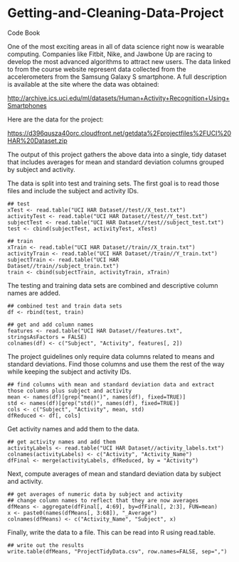 Getting-and-Cleaning-Data-Project
=================================

Code Book

One of the most exciting areas in all of data science right now is wearable computing. Companies like Fitbit, Nike, and Jawbone Up are racing to develop the most advanced algorithms to attract new users. The data linked to from the course website represent data collected from the accelerometers from the Samsung Galaxy S smartphone. A full description is available at the site where the data was obtained: 

http://archive.ics.uci.edu/ml/datasets/Human+Activity+Recognition+Using+Smartphones 

Here are the data for the project: 

https://d396qusza40orc.cloudfront.net/getdata%2Fprojectfiles%2FUCI%20HAR%20Dataset.zip 

The output of this project gathers the above data into a single, tidy dataset that includes averages for mean and standard deviation columns grouped by subject and activity.

The data is split into test and training sets. The first goal is to read those files and include the subject and activity IDs.

```{r eval=FALSE}
## test
xTest <- read.table("UCI HAR Dataset//test//X_test.txt")
activityTest <- read.table("UCI HAR Dataset//test//Y_test.txt")
subjectTest <- read.table("UCI HAR Dataset//test//subject_test.txt")
test <- cbind(subjectTest, activityTest, xTest)

## train
xTrain <- read.table("UCI HAR Dataset//train//X_train.txt")
activityTrain <- read.table("UCI HAR Dataset//train//Y_train.txt")
subjectTrain <- read.table("UCI HAR Dataset//train//subject_train.txt")
train <- cbind(subjectTrain, activityTrain, xTrain)
```

The testing and training data sets are combined and descriptive column names are added.

```{r eval=FALSE}
## combined test and train data sets
df <- rbind(test, train)

## get and add column names
features <- read.table("UCI HAR Dataset//features.txt", stringsAsFactors = FALSE)
colnames(df) <- c("Subject", "Activity", features[, 2])
```

The project guidelines only require data columns related to means and standard deviations. Find those columns and use them the rest of the way while keeping the subject and activity IDs.

```{r eval=FALSE}
## find columns with mean and standard deviation data and extract those columns plus subject and activity
mean <- names(df)[grep("mean()", names(df), fixed=TRUE)]
std <- names(df)[grep("std()", names(df), fixed=TRUE)]
cols <- c("Subject", "Activity", mean, std)
dfReduced <- df[, cols]
```

Get activity names and add them to the data.
```{r eval=FALSE}
## get activity names and add them
activityLabels <- read.table("UCI HAR Dataset//activity_labels.txt")
colnames(activityLabels) <- c("Activity", "Activity_Name")
dfFinal <- merge(activityLabels, dfReduced, by = "Activity")
```
Next, compute averages of mean and standard deviation data by subject and activity.
```{r eval=FALSE}
## get averages of numeric data by subject and activity
## change column names to reflect that they are now averages
dfMeans <- aggregate(dfFinal[, 4:69], by=dfFinal[, 2:3], FUN=mean)
x <- paste0(names(dfMeans[, 3:68]), "_Average")
colnames(dfMeans) <- c("Activity_Name", "Subject", x)
```
Finally, write the data to a file. This can be read into R using read.table.
```{r eval=FALSE}
## write out the results
write.table(dfMeans, "ProjectTidyData.csv", row.names=FALSE, sep=",")
```
